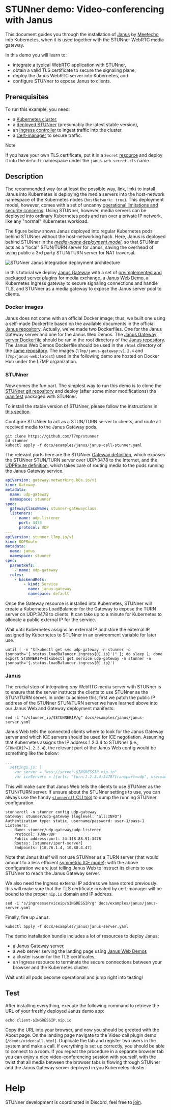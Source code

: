 # STUNner demo: Video-conferencing with Janus

This document guides you through the installation of [Janus](https://janus.conf.meetecho.com/) by [Meetecho](https://www.meetecho.com/en/) into Kubernetes, when it is used together with the STUNner WebRTC media gateway.

In this demo you will learn to:

- integrate a typical WebRTC application with STUNner,
- obtain a valid TLS certificate to secure the signaling plane,
- deploy the Janus WebRTC server into Kubernetes, and
- configure STUNner to expose Janus to clients.

## Prerequisites

To run this example, you need:
* a [Kubernetes cluster](../../INSTALL.md#prerequisites),
* a [deployed STUNner](../../INSTALL.md#installation-1) (presumably the latest stable version),
* an [Ingress controller](../TLS.md#ingress) to ingest traffic into the cluster,
* a [Cert-manager](../TLS.md#cert-manager) to secure traffic.

> [!NOTE]
>
> If you have your own TLS certificate, put it in a `Secret` [resource](https://kubernetes.io/docs/concepts/configuration/secret/) and deploy it into the `default` namespace under the `janus-web-secret-tls` name.

## Description

The recommended way (or at least the possible way, [link](https://janus.discourse.group/t/janus-with-kubernetes-demystifying-the-myths/938), [link](https://bugraoz93.medium.com/active-passive-highly-availability-janus-gateway-on-kubernetes-2189256e5525)) to install Janus into Kubernetes is deploying the media servers into the host-network namespace of the Kubernetes nodes (`hostNetwork: true`). This deployment model, however, comes with a set of uncanny [operational limitations and security concerns](../../WHY.md). Using STUNner, however, media servers can be deployed into ordinary Kubernetes pods and run over a private IP network, like any "normal" Kubernetes workload.

The figure below shows Janus deployed into regular Kubernetes pods behind STUNner without the host-networking hack. Here, Janus is deployed behind STUNner in the [*media-plane deployment model*](../../DEPLOYMENT.md), so that STUNner acts as a "local" STUN/TURN server for Janus, saving the overhead of using public a 3rd party STUN/TURN server for NAT traversal.

![STUNner Janus integration deployment architecture](../../img/stunner_janus_arch.svg)

In this tutorial we deploy [Janus Gateway](https://github.com/meetecho/janus-gateway/tree/master) with a set of [preimplemented and packaged server plugins](https://janus.conf.meetecho.com/docs/pluginslist.html) for media exchange, a [Janus Web Demo](https://github.com/meetecho/janus-gateway/tree/master/html), a Kubernetes Ingress gateway to secure signaling connections and handle TLS, and STUNner as a media gateway to expose the Janus server pool to clients.

### Docker images

Janus does not come with an official Docker image; thus, we built one using a self-made Dockerfile based on the available documents in the official [Janus repository](https://github.com/meetecho/janus-gateway). Actually, we've made two Dockerfiles. One for the Janus Gateway server and one for the Janus Web Demos. The [Janus Gateway server Dockerfile](./DOCKERFILE-janus-gateway) should be ran in the root directory of the [Janus repository](https://github.com/meetecho/janus-gateway). The Janus Web Demos Dockerfile should be used in the `/html` directory of the [same repository](https://github.com/meetecho/janus-gateway/tree/master/html). The images (`l7mp/janus-gateway:v1.2.4` and `l7mp/janus-web:latest`) used in the following demo are hosted on Docker Hub under the L7MP organization.

### STUNner

Now comes the fun part. The simplest way to run this demo is to clone the [STUNner git repository](https://github.com/l7mp/stunner) and deploy (after some minor modifications) the [manifest](janus-server.yaml) packaged with STUNner.

To install the stable version of STUNner, please follow the instructions in [this section](../../INSTALL.md#installation-1).

Configure STUNner to act as a STUN/TURN server to clients, and route all received media to the Janus Gateway pods.

```console
git clone https://github.com/l7mp/stunner
cd stunner
kubectl apply -f docs/examples/janus/janus-call-stunner.yaml
```

The relevant parts here are the STUNner [Gateway definition](../../GATEWAY.md#gateway), which exposes the STUNner STUN/TURN server over UDP:3478 to the Internet, and the [UDPRoute definition](../../GATEWAY.md#udproute), which takes care of routing media to the pods running the Janus Gateway service.

```yaml
apiVersion: gateway.networking.k8s.io/v1
kind: Gateway
metadata:
  name: udp-gateway
  namespace: stunner
spec:
  gatewayClassName: stunner-gatewayclass
  listeners:
    - name: udp-listener
      port: 3478
      protocol: UDP
---
apiVersion: stunner.l7mp.io/v1
kind: UDPRoute
metadata:
  name: janus
  namespace: stunner
spec:
  parentRefs:
    - name: udp-gateway
  rules:
    - backendRefs:
        - kind: Service
          name: janus-gateway
          namespace: default
```

Once the Gateway resource is installed into Kubernetes, STUNner will create a Kubernetes LoadBalancer for the Gateway to expose the TURN server on UDP:3478 to clients. It can take up to a minute for Kubernetes to allocate a public external IP for the service.

Wait until Kubernetes assigns an external IP and store the external IP assigned by Kubernetes to
STUNner in an environment variable for later use.

```console
until [ -n "$(kubectl get svc udp-gateway -n stunner -o jsonpath='{.status.loadBalancer.ingress[0].ip}')" ]; do sleep 1; done
export STUNNERIP=$(kubectl get service udp-gateway -n stunner -o jsonpath='{.status.loadBalancer.ingress[0].ip}')
```

### Janus

The crucial step of integrating *any* WebRTC media server with STUNner is to ensure that the server instructs the clients to use STUNner as the STUN/TURN server. In order to achieve this, first we patch the public IP address of the STUNner STUN/TURN server we have learned above into our Janus Web and Gateway deployment manifests:

```console
sed -i "s/stunner_ip/$STUNNERIP/g" docs/examples/janus/janus-server.yaml
```

Janus Web tells the connected clients where to look for the Janus Gateway server and which ICE servers should be used for ICE negotiation. Assuming that Kubernetes assigns the IP address 1.2.3.4 to STUNner (i.e., `STUNNERIP=1.2.3.4`), the relevant part of the Janus Web config would be something like the below:

```yaml
...
  settings.js: |
    var server = "wss://server-$INGRESSIP.nip.io"
    var iceServers = [{urls: "turn:1.2.3.4:3478?transport=udp", username: "user-1", credential: "pass-1"}]
```

This will make sure that Janus Web tells the clients to use STUNner as the STUN/TURN server. If unsure about the STUNner settings to use, you can always use the handy [`stunnerctl` CLI tool](/cmd/stunnerctl/README.md) to dump the running STUNner configuration.

``` console
stunnerctl -n stunner config udp-gateway
Gateway: stunner/udp-gateway (loglevel: "all:INFO")
Authentication type: static, username/password: user-1/pass-1
Listeners:
  - Name: stunner/udp-gateway/udp-listener
    Protocol: TURN-UDP
    Public address:port: 34.118.88.91:3478
    Routes: [stunner/iperf-server]
    Endpoints: [10.76.1.4, 10.80.4.47]
```

Note that Janus itself will not use STUNner as a TURN server (that would amount to a less efficient [symmetric ICE mode](../../DEPLOYMENT.md)); with the above configuration we are just telling Janus Web to instruct its clients to use STUNner to reach the Janus Gateway server.

We also need the Ingress external IP address we have stored previously: this will make sure that the TLS certificate created by cert-manager will be bound to the proper `nip.io` domain and IP address.

```console
sed -i "s/ingressserviceip/$INGRESSIP/g" docs/examples/janus/janus-server.yaml
```

Finally, fire up Janus.

```console
kubectl apply -f docs/examples/janus/janus-server.yaml
```

The demo installation bundle includes a lot of resources to deploy Janus:

- a Janus Gateway server,
- a web server serving the landing page using [Janus Web Demos](https://github.com/meetecho/janus-gateway/tree/master/html)
- a cluster issuer for the TLS certificates,
- an Ingress resource to terminate the secure connections between your browser and the Kubernetes cluster.

Wait until all pods become operational and jump right into testing!

## Test

After installing everything, execute the following command to retrieve the URL of your freshly deployed Janus demo app:

```console
echo client-$INGRESSIP.nip.io
```

Copy the URL into your browser, and now you should be greeted with the About page. On the landing page navigate to the Video call plugin demo (`/demos/videocall.html`). Duplicate the tab and register two users in the system and make a call. If everything is set up correctly, you should be able to connect to a room. If you repeat the procedure in a separate browser tab you can enjoy a nice video-conferencing session with yourself, with the twist that all media between the browser tabs is flowing through STUNner and the Janus Gateway server deployed in you Kubernetes cluster.

# Help

STUNner development is coordinated in Discord, feel free to [join](https://discord.gg/DyPgEsbwzc).